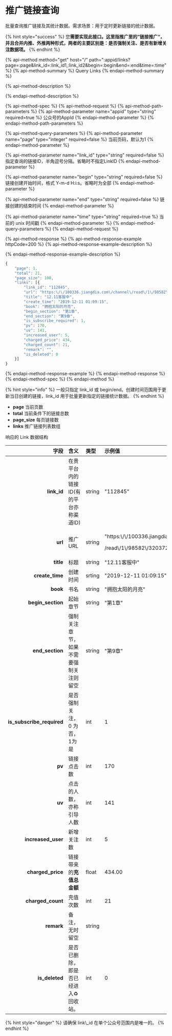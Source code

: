 # 推广链接查询

批量查询推广链接及其统计数据。需求场景：用于定时更新链接的统计数据。

{% hint style="success" %}
您**需要实现此接口。这里指推广里的“链接推广“，并且合并内推、外推两种形式，两者的主要区别是：是否强制关注、是否有新增关注数据项。**
{% endhint %}

{% api-method method="get" host="/" path=":appid/links?page=:page&link\_id=:link\_id1,:link\_id2&begin=:begin&end=:end&time=:time" %}
{% api-method-summary %}
Query Links
{% endapi-method-summary %}

{% api-method-description %}

{% endapi-method-description %}

{% api-method-spec %}
{% api-method-request %}
{% api-method-path-parameters %}
{% api-method-parameter name="appid" type="string" required=true %}
公众号的AppId
{% endapi-method-parameter %}
{% endapi-method-path-parameters %}

{% api-method-query-parameters %}
{% api-method-parameter name="page" type="integer" required=false %}
当前页码，默认为1
{% endapi-method-parameter %}

{% api-method-parameter name="link\_id" type="string" required=false %}
指定查询的链接ID，半角逗号分隔。省略时不指定LinkID
{% endapi-method-parameter %}

{% api-method-parameter name="begin" type="string" required=false %}
链接创建开始时间，格式 Y-m-d H:i:s。省略时为全部
{% endapi-method-parameter %}

{% api-method-parameter name="end" type="string" required=false %}
链接创建的结束时间
{% endapi-method-parameter %}

{% api-method-parameter name="time" type="string" required=true %}
当前的 unix 时间戳
{% endapi-method-parameter %}
{% endapi-method-query-parameters %}
{% endapi-method-request %}

{% api-method-response %}
{% api-method-response-example httpCode=200 %}
{% api-method-response-example-description %}

{% endapi-method-response-example-description %}

```javascript
{
    "page": 1,
    "total": 21,
    "page_size": 100,
    "links": [{
        "link_id": "112845",
        "url": "https:\/\/100336.jiangdia.com\/channel\/read\/1\/98582\/32037240\/112845\/0",
        "title": "12.11客服中",
        "create_time": "2019-12-11 01:09:15",
        "book": "拥抱太阳的月亮",
        "begin_section": "第1章",
        "end_section": "第9章",
        "is_subscribe_required": 1,
        "pv": 170,
        "uv": 141,
        "increased_user": 5,
        "charged_price": 434,
        "charged_count": 21,
        "remark": "",
        "is_deleted": 0
    }]
}
```
{% endapi-method-response-example %}
{% endapi-method-response %}
{% endapi-method-spec %}
{% endapi-method %}

{% hint style="info" %}
一般只指定 link\_id 或 begin/end。创建时间范围用于更新当日创建的链接，link\_id 用于批量更新指定的链接统计数据。
{% endhint %}

* **page** 当前页数
* **total** 当前条件下的链接总数
* **page\_size** 每页链接数
* **links** 推广链接列表数组

响应的 Link 数据结构

<table>
  <thead>
    <tr>
      <th style="text-align:right">&#x5B57;&#x6BB5;</th>
      <th style="text-align:left">&#x542B;&#x4E49;</th>
      <th style="text-align:left">&#x7C7B;&#x578B;</th>
      <th style="text-align:left">&#x793A;&#x4F8B;&#x503C;</th>
    </tr>
  </thead>
  <tbody>
    <tr>
      <td style="text-align:right"><b>link_id</b>
      </td>
      <td style="text-align:left">&#x5728;&#x8D35;&#x5E73;&#x53F0;&#x5185;&#x7684;&#x94FE;&#x63A5;ID(&#x6709;&#x7684;&#x5E73;&#x53F0;&#x4EA6;&#x79F0;&#x6E20;&#x9053;ID)</td>
      <td
      style="text-align:left">string</td>
        <td style="text-align:left">&quot;112845&quot;</td>
    </tr>
    <tr>
      <td style="text-align:right"><b>url</b>
      </td>
      <td style="text-align:left">&#x63A8;&#x5E7F;URL</td>
      <td style="text-align:left">string</td>
      <td style="text-align:left">
        <p>&quot;https:\/\/100336.jiangdia.com\/channel\</p>
        <p>/read\/1\/98582\/32037240\/112845\/0&quot;</p>
      </td>
    </tr>
    <tr>
      <td style="text-align:right"><b>title</b>
      </td>
      <td style="text-align:left">&#x6807;&#x9898;</td>
      <td style="text-align:left">string</td>
      <td style="text-align:left">&quot;12.11&#x5BA2;&#x670D;&#x4E2D;&quot;</td>
    </tr>
    <tr>
      <td style="text-align:right"><b>create_time</b>
      </td>
      <td style="text-align:left">&#x521B;&#x5EFA;&#x65F6;&#x95F4;</td>
      <td style="text-align:left">srting</td>
      <td style="text-align:left">&quot;2019-12-11 01:09:15&quot;</td>
    </tr>
    <tr>
      <td style="text-align:right"><b>book</b>
      </td>
      <td style="text-align:left">&#x4E66;&#x540D;</td>
      <td style="text-align:left">string</td>
      <td style="text-align:left">&quot;&#x62E5;&#x62B1;&#x592A;&#x9633;&#x7684;&#x6708;&#x4EAE;&quot;</td>
    </tr>
    <tr>
      <td style="text-align:right"><b>begin_section</b>
      </td>
      <td style="text-align:left">&#x8D77;&#x59CB;&#x7AE0;&#x8282;</td>
      <td style="text-align:left">string</td>
      <td style="text-align:left">&quot;&#x7B2C;1&#x7AE0;&quot;</td>
    </tr>
    <tr>
      <td style="text-align:right"><b>end_section</b>
      </td>
      <td style="text-align:left">&#x5F3A;&#x5236;&#x5173;&#x6CE8;&#x7AE0;&#x8282;&#xFF0C;&#x5982;&#x679C;&#x4E0D;&#x9700;&#x8981;&#x5F3A;&#x5236;&#x5173;&#x6CE8;&#x5219;&#x7559;&#x7A7A;</td>
      <td
      style="text-align:left">string</td>
        <td style="text-align:left">&quot;&#x7B2C;9&#x7AE0;&quot;</td>
    </tr>
    <tr>
      <td style="text-align:right"><b>is_subscribe_required</b>
      </td>
      <td style="text-align:left">&#x662F;&#x5426;&#x5F3A;&#x5236;&#x5173;&#x6CE8;&#xFF0C;0 &#x4E3A;&#x5426;&#xFF0C;1&#x4E3A;&#x662F;</td>
      <td
      style="text-align:left">int</td>
        <td style="text-align:left">1</td>
    </tr>
    <tr>
      <td style="text-align:right"><b>pv</b>
      </td>
      <td style="text-align:left">&#x94FE;&#x63A5;&#x70B9;&#x51FB;&#x6570;</td>
      <td style="text-align:left">int</td>
      <td style="text-align:left">170</td>
    </tr>
    <tr>
      <td style="text-align:right"><b>uv</b>
      </td>
      <td style="text-align:left">&#x70B9;&#x51FB;&#x7684;&#x4EBA;&#x6570;&#xFF0C;&#x4EA6;&#x79F0;&#x5F15;&#x5BFC;&#x4EBA;&#x6570;</td>
      <td
      style="text-align:left">int</td>
        <td style="text-align:left">141</td>
    </tr>
    <tr>
      <td style="text-align:right"><b>increased_user</b>
      </td>
      <td style="text-align:left">&#x65B0;&#x589E;&#x5173;&#x6CE8;&#x6570;</td>
      <td style="text-align:left">int</td>
      <td style="text-align:left">5</td>
    </tr>
    <tr>
      <td style="text-align:right"><b>charged_price</b>
      </td>
      <td style="text-align:left">&#x94FE;&#x63A5;&#x5E26;&#x6765;&#x7684;<b>&#x5145;&#x503C;&#x603B;&#x91D1;&#x989D;</b>
      </td>
      <td style="text-align:left">float</td>
      <td style="text-align:left">434.00</td>
    </tr>
    <tr>
      <td style="text-align:right"><b>charged_count</b>
      </td>
      <td style="text-align:left">&#x5145;&#x503C;&#x6B21;&#x6570;</td>
      <td style="text-align:left">int</td>
      <td style="text-align:left">21</td>
    </tr>
    <tr>
      <td style="text-align:right"><b>remark</b>
      </td>
      <td style="text-align:left">&#x5907;&#x6CE8;&#xFF0C;&#x65E0;&#x65F6;&#x7559;&#x7A7A;</td>
      <td style="text-align:left">string</td>
      <td style="text-align:left"></td>
    </tr>
    <tr>
      <td style="text-align:right"><b>is_deleted</b>
      </td>
      <td style="text-align:left">&#x662F;&#x5426;&#x5DF2;&#x5220;&#x9664;&#xFF0C;&#x5373;&#x662F;&#x5426;&#x5DF2;&#x7ECF;&#x8FDB;&#x5165;&#x267B;&#xFE0F;&#x56DE;&#x6536;&#x7AD9;&#x3002;</td>
      <td
      style="text-align:left">int</td>
        <td style="text-align:left">0</td>
    </tr>
  </tbody>
</table>{% hint style="danger" %}
请确保 link\_id 在单个公众号范围内是唯一的。
{% endhint %}

